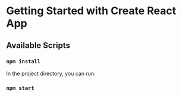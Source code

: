 # Getting Started with Create React App

## Available Scripts

### `npm install`

In the project directory, you can run:

### `npm start`



